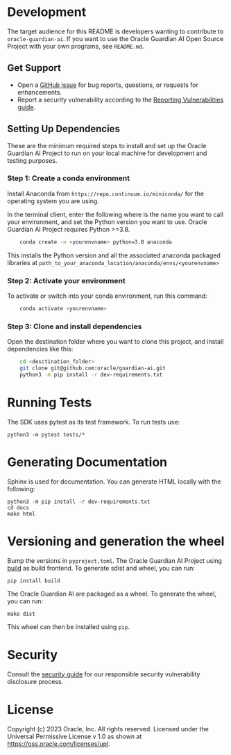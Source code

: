 # Development
The target audience for this README is developers wanting to contribute to `oracle-guardian-ai`. If you want to use the Oracle Guardian AI Open Source Project with your own programs, see `README.md`.

## Get Support

- Open a [GitHub issue](https://github.com/oracle/guardian-ai/issues) for bug reports, questions, or requests for enhancements.
- Report a security vulnerability according to the [Reporting Vulnerabilities guide](https://www.oracle.com/corporate/security-practices/assurance/vulnerability/reporting.html).


## Setting Up Dependencies

These are the minimum required steps to install and set up the Oracle Guardian AI Project to run on your local machine
for development and testing purposes.
### Step 1: Create a conda environment

Install Anaconda from `https://repo.continuum.io/miniconda/` for the operating system you are using.

In the terminal client, enter the following where <yourenvname> is the name you want to call your environment,
and set the Python version you want to use. Oracle Guardian AI Project requires Python >=3.8.

```bash
    conda create -n <yourenvname> python=3.8 anaconda
```


This installs the Python version and all the associated anaconda packaged libraries at `path_to_your_anaconda_location/anaconda/envs/<yourenvname>`

### Step 2: Activate your environment

To activate or switch into your conda environment, run this command:

```bash
    conda activate <yourenvname>
```

### Step 3: Clone and install dependencies

Open the destination folder where you want to clone this project, and install dependencies like this:

```bash
    cd <desctination_folder>
    git clone git@github.com:oracle/guardian-ai.git
    python3 -m pip install -r dev-requirements.txt
```



# Running Tests
The SDK uses pytest as its test framework. To run tests use:

```
python3 -m pytest tests/*
```

# Generating Documentation
Sphinx is used for documentation. You can generate HTML locally with the following:

```
python3 -m pip install -r dev-requirements.txt
cd docs
make html
```

# Versioning and generation the wheel

Bump the versions in `pyproject.toml`. The Oracle Guardian AI Project using [build](https://pypa-build.readthedocs.io/en/stable/index.html) as build frontend. To generate sdist and wheel, you can run:

```
pip install build
```

The Oracle Guardian AI are packaged as a wheel. To generate the wheel, you can run:

```
make dist
```

This wheel can then be installed using `pip`.

# Security

Consult the [security guide](https://github.com/oracle/guardian-ai/blob/main/SECURITY.md) for our responsible security vulnerability disclosure process.

# License

Copyright (c) 2023 Oracle, Inc. All rights reserved.
Licensed under the Universal Permissive License v 1.0 as shown at https://oss.oracle.com/licenses/upl.